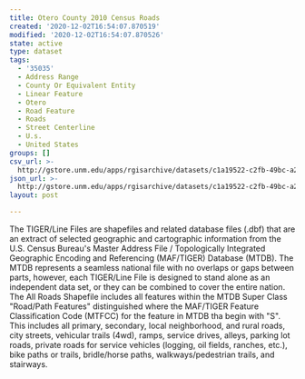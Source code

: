 ```yaml
---
title: Otero County 2010 Census Roads
created: '2020-12-02T16:54:07.870519'
modified: '2020-12-02T16:54:07.870526'
state: active
type: dataset
tags:
  - '35035'
  - Address Range
  - County Or Equivalent Entity
  - Linear Feature
  - Otero
  - Road Feature
  - Roads
  - Street Centerline
  - U.s.
  - United States
groups: []
csv_url: >-
  http://gstore.unm.edu/apps/rgisarchive/datasets/c1a19522-c2fb-49bc-a2e6-2af78f96bdb0/tl_2010_35035_roads.derived.csv
json_url: >-
  http://gstore.unm.edu/apps/rgisarchive/datasets/c1a19522-c2fb-49bc-a2e6-2af78f96bdb0/tl_2010_35035_roads.derived.json
layout: post

---
```

The TIGER/Line Files are shapefiles and related database files (.dbf) that are an extract of selected geographic and cartographic information from the U.S. Census Bureau's Master Address File / Topologically Integrated Geographic Encoding and Referencing (MAF/TIGER) Database (MTDB).  The MTDB represents a seamless national file with no overlaps or gaps between parts, however, each TIGER/Line File is designed to stand alone as an independent data set, or they can be combined to cover the entire nation.  The All Roads Shapefile includes all features within the MTDB Super Class "Road/Path Features" distinguished where the MAF/TIGER Feature Classification Code (MTFCC) for the feature in MTDB tha begin with "S".  This includes all primary, secondary, local neighborhood, and rural roads, city streets, vehicular trails (4wd), ramps, service drives, alleys, parking lot roads, private roads for service vehicles (logging, oil fields, ranches, etc.), bike paths or trails, bridle/horse paths, walkways/pedestrian trails, and stairways.  

